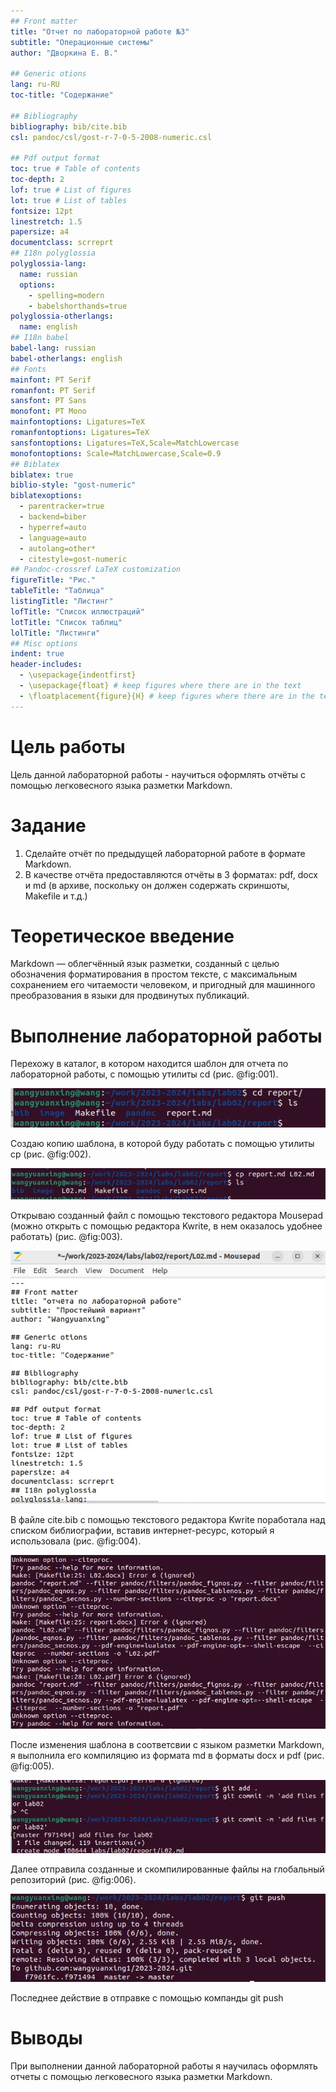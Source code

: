 ```yaml
---
## Front matter
title: "Отчет по лабораторной работе №3"
subtitle: "Операционные системы"
author: "Дворкина Е. В."

## Generic otions
lang: ru-RU
toc-title: "Содержание"

## Bibliography
bibliography: bib/cite.bib
csl: pandoc/csl/gost-r-7-0-5-2008-numeric.csl

## Pdf output format
toc: true # Table of contents
toc-depth: 2
lof: true # List of figures
lot: true # List of tables
fontsize: 12pt
linestretch: 1.5
papersize: a4
documentclass: scrreprt
## I18n polyglossia
polyglossia-lang:
  name: russian
  options:
	- spelling=modern
	- babelshorthands=true
polyglossia-otherlangs:
  name: english
## I18n babel
babel-lang: russian
babel-otherlangs: english
## Fonts
mainfont: PT Serif
romanfont: PT Serif
sansfont: PT Sans
monofont: PT Mono
mainfontoptions: Ligatures=TeX
romanfontoptions: Ligatures=TeX
sansfontoptions: Ligatures=TeX,Scale=MatchLowercase
monofontoptions: Scale=MatchLowercase,Scale=0.9
## Biblatex
biblatex: true
biblio-style: "gost-numeric"
biblatexoptions:
  - parentracker=true
  - backend=biber
  - hyperref=auto
  - language=auto
  - autolang=other*
  - citestyle=gost-numeric
## Pandoc-crossref LaTeX customization
figureTitle: "Рис."
tableTitle: "Таблица"
listingTitle: "Листинг"
lofTitle: "Список иллюстраций"
lotTitle: "Список таблиц"
lolTitle: "Листинги"
## Misc options
indent: true
header-includes:
  - \usepackage{indentfirst}
  - \usepackage{float} # keep figures where there are in the text
  - \floatplacement{figure}{H} # keep figures where there are in the text
---
```


# Цель работы

Цель данной лабораторной работы - научиться оформлять отчёты с помощью легковесного языка разметки Markdown.

# Задание

1. Сделайте отчёт по предыдущей лабораторной работе в формате Markdown.
2. В качестве отчёта предоставляются отчёты в 3 форматах: pdf, docx и md (в архиве,
поскольку он должен содержать скриншоты, Makefile и т.д.)

# Теоретическое введение

Markdown — облегчённый язык разметки, созданный с целью обозначения форматирования в простом тексте, с максимальным сохранением его читаемости человеком, и пригодный для машинного преобразования в языки для продвинутых публикаций.

# Выполнение лабораторной работы

Перехожу в каталог, в котором находится шаблон для отчета по лабораторной работы, с помощью утилиты cd (рис. @fig:001).

![](https://github.com/wangyuanxing1/2023-2024/blob/master/labs/lab03/report/image/1.png)

Создаю копию шаблона, в которой буду работать с помощью утилиты cp (рис. @fig:002).

![](https://github.com/wangyuanxing1/2023-2024/blob/master/labs/lab03/report/image/2.png)

Открываю созданный файл с помощью текстового редактора Mousepad (можно открыть с помощью редактора Kwrite, в нем оказалось удобнее работать) (рис. @fig:003).

![](https://github.com/wangyuanxing1/2023-2024/blob/master/labs/lab03/report/image/3.png)

В файле cite.bib с помощью текстового редактора Kwrite поработала над списком библиографии, вставив интернет-ресурс, который я использовала (рис. @fig:004).

![](https://github.com/wangyuanxing1/2023-2024/blob/master/labs/lab03/report/image/4.png)

После изменения шаблона в соответсвии с языком разметки Markdown, я выполнила его компиляцию из формата md в форматы docx и pdf (рис. @fig:005).

![](https://github.com/wangyuanxing1/2023-2024/blob/master/labs/lab03/report/image/5.png)

Далее отправила созданные и скомпилированные файлы на глобальный репозиторий (рис. @fig:006).

![](https://github.com/wangyuanxing1/2023-2024/blob/master/labs/lab03/report/image/6.png)

Последнее действие в отправке с помощью компанды git push 


# Выводы

При выполнении данной лабораторной работы я научилась оформлять отчеты с помощью легковесного языка разметки Markdown.

